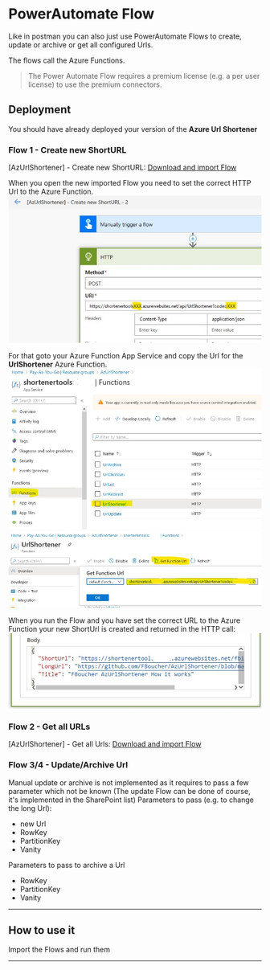 # PowerAutomate Flow
Like in postman you can also just use PowerAutomate Flows to create, update or archive or get all configured Urls.

The flows call the Azure Functions.

> The Power Automate Flow requires a premium license (e.g. a per user license) to use the premium connectors.


## Deployment
You should have already deployed your version of the **Azure Url Shortener**

### Flow 1 - Create new ShortURL
[AzUrlShortener] - Create new ShortURL: [Download and import Flow](deployment/[AzUrlShortener]-CreatenewShortURL_20200621211731.zip)

When you open the new imported Flow you need to set the correct HTTP Url to the Azure Function.
![Create new List](medias/UpdateFlow_HTTPCall_with_AzureFunctionUrl.jpg)


For that goto your Azure Function App Service and copy the Url for the **UrlShortener** Azure Function.
![Get Azure Function Url](medias/GetAzureFunctionURL1.jpg)
![Copy Azure Function Url](medias/GetAzureFunctionURL2.jpg)

When you run the Flow and you have set the correct URL to the Azure Function your new ShortUrl is created and returned in the HTTP call:
![Result new created ShortUrl](medias/Result_CreateShortUrl.jpg)


### Flow 2 - Get all URLs
[AzUrlShortener] - Get all Urls: [Download and import Flow](deployment/[AzUrlShortener]-GetallURLs_20200621214422.zip)


### Flow 3/4 - Update/Archive Url
Manual update or archive is not implemented as it requires to pass a few parameter which not be known (The update Flow can be done of course, it's implemented in the SharePoint list)
Parameters to pass (e.g. to change the long Url):
- new Url
- RowKey
- PartitionKey
- Vanity

Parameters to pass to archive a Url
- RowKey
- PartitionKey
- Vanity


---


## How to use it
Import the Flows and run them


---
